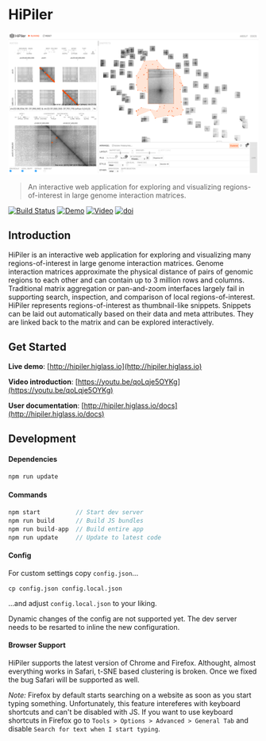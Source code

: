 # HiPiler

![HiPiler's interface](teaser.png?raw=true)

> An interactive web application for exploring and visualizing regions-of-interest in large genome interaction matrices.

[![Build Status](https://img.shields.io/travis/flekschas/hipiler/master.svg?colorB=6357ff)](https://travis-ci.org/flekschas/hipiler)
[![Demo](https://img.shields.io/badge/demo-running-red.svg?colorB=f25100)](http://hipiler.higlass.io)
[![Video](https://img.shields.io/badge/video-awesome-red.svg?colorB=f25100)](https://youtu.be/qoLqje5OYKg)
[![doi](https://img.shields.io/badge/doi-10.1109%2FTVCG.2017.2745978-red.svg?colorB=f25100)](https://doi.org/10.1109/TVCG.2017.2745978)

## Introduction

HiPiler is an interactive web application for exploring and visualizing many regions-of-interest in large genome interaction matrices. Genome interaction matrices approximate the physical distance of pairs of genomic regions to each other and can contain up to 3 million rows and columns. Traditional matrix aggregation or pan-and-zoom interfaces largely fail in supporting search, inspection, and comparison of local regions-of-interest. HiPiler represents regions-of-interest as thumbnail-like snippets. Snippets can be laid out automatically based on their data and meta attributes. They are linked back to the matrix and can be explored interactively.

## Get Started

**Live demo**: [http://hipiler.higlass.io](http://hipiler.higlass.io)

**Video introduction**: [https://youtu.be/qoLqje5OYKg](https://youtu.be/qoLqje5OYKg)

**User documentation**: [http://hipiler.higlass.io/docs](http://hipiler.higlass.io/docs)

## Development

#### Dependencies

```bash
npm run update
```

#### Commands

```JavaScript
npm start          // Start dev server
npm run build      // Build JS bundles
npm run build-app  // Build entire app
npm run update     // Update to latest code
```

#### Config

For custom settings copy `config.json`...

```
cp config.json config.local.json
```

...and adjust `config.local.json` to your liking.

Dynamic changes of the config are not supported yet. The dev server needs to be resarted to inline the new configuration.


#### Browser Support

HiPiler supports the latest version of Chrome and Firefox. Althought, almost everything works in Safari, t-SNE based clustering is broken. Once we fixed the bug Safari will be supported as well.

_Note:_ Firefox by default starts searching on a website as soon as you start typing something. Unfortunately, this feature intereferes with keyboard shortcuts and can't be disabled with JS. If you want to use keyboard shortcuts in Firefox go to `Tools > Options > Advanced > General Tab` and disable `Search for text when I start typing`.
